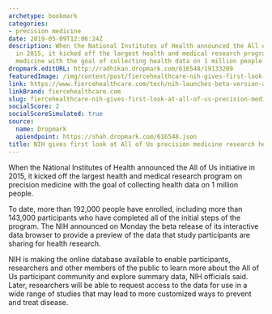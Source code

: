 ```yaml
---
archetype: bookmark
categories:
- precision medicine
date: 2019-05-09T12:06:24Z
description: When the National Institutes of Health announced the All of Us initiative
  in 2015, it kicked off the largest health and medical research program on precision
  medicine with the goal of collecting health data on 1 million people.
dropmark.editURL: http://radhikan.dropmark.com/616548/19133209
featuredImage: /img/content/post/fiercehealthcare-nih-gives-first-look-at-all-of-us-precision-medicine-research-health-database.jpg
link: https://www.fiercehealthcare.com/tech/nih-launches-beta-version-all-us-research-program-health-database
linkBrand: fiercehealthcare.com
slug: fiercehealthcare-nih-gives-first-look-at-all-of-us-precision-medicine-research-health-database
socialScore: 2
socialScoreSimulated: true
source:
  name: Dropmark
  apiendpoint: https://shah.dropmark.com/616548.json
title: NIH gives first look at All of Us precision medicine research health database
---
```

When the National Institutes of Health announced the All of Us initiative in 2015, it kicked off the largest health and medical research program on precision medicine with the goal of collecting health data on 1 million people. 

To date, more than 192,000 people have enrolled, including more than 143,000 participants who have completed all of the initial steps of the program. The NIH announced on Monday the beta release of its interactive data browser to provide a preview of the data that study participants are sharing for health research.

NIH is making the online database available to enable participants, researchers and other members of the public to learn more about the All of Us participant community and explore summary data, NIH officials said. Later, researchers will be able to request access to the data for use in a wide range of studies that may lead to more customized ways to prevent and treat disease.

